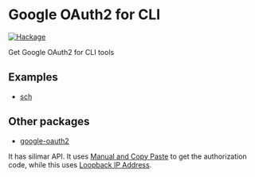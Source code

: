 # Google OAuth2 for CLI
[![Hackage](https://img.shields.io/hackage/v/google-oauth2-for-cli.svg)](http://hackage.haskell.org/package/google-oauth2-for-cli-0.1.0.0)

Get Google OAuth2 for CLI tools

## Examples

- [sch](https://github.com/ishiy1993/sch)

## Other packages

- [google-oauth2](https://github.com/pbrisbin/google-oauth2)

It has silimar API. It uses [Manual and Copy Paste](https://developers.google.com/identity/protocols/OAuth2InstalledApp#redirect-uri_alternative) to get the authorization code, while this uses [Loopback IP Address](https://developers.google.com/identity/protocols/OAuth2InstalledApp#redirect-uri_loopback).
